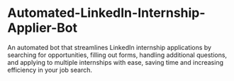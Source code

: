 # Automated-LinkedIn-Internship-Applier-Bot
An automated bot that streamlines LinkedIn internship applications by searching for opportunities, filling out forms, handling additional questions, and applying to multiple internships with ease, saving time and increasing efficiency in your job search.
